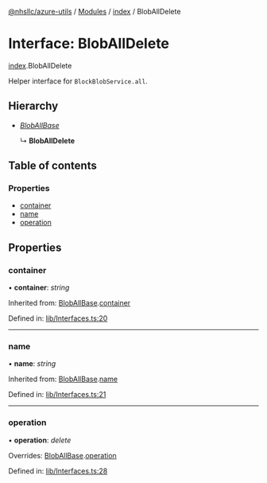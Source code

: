 [@nhsllc/azure-utils](../README.md) / [Modules](../modules.md) / [index](../modules/index.md) / BlobAllDelete

# Interface: BlobAllDelete

[index](../modules/index.md).BlobAllDelete

Helper interface for `BlockBlobService.all`.

## Hierarchy

* [*BlobAllBase*](index.bloballbase.md)

  ↳ **BlobAllDelete**

## Table of contents

### Properties

- [container](index.bloballdelete.md#container)
- [name](index.bloballdelete.md#name)
- [operation](index.bloballdelete.md#operation)

## Properties

### container

• **container**: *string*

Inherited from: [BlobAllBase](index.bloballbase.md).[container](index.bloballbase.md#container)

Defined in: [lib/Interfaces.ts:20](https://github.com/nhsllc/azure-utils/blob/99cc53d/lib/Interfaces.ts#L20)

___

### name

• **name**: *string*

Inherited from: [BlobAllBase](index.bloballbase.md).[name](index.bloballbase.md#name)

Defined in: [lib/Interfaces.ts:21](https://github.com/nhsllc/azure-utils/blob/99cc53d/lib/Interfaces.ts#L21)

___

### operation

• **operation**: *delete*

Overrides: [BlobAllBase](index.bloballbase.md).[operation](index.bloballbase.md#operation)

Defined in: [lib/Interfaces.ts:28](https://github.com/nhsllc/azure-utils/blob/99cc53d/lib/Interfaces.ts#L28)
